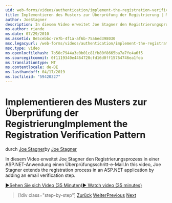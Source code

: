 ```yaml
---
uid: web-forms/videos/authentication/implement-the-registration-verification-pattern
title: Implementieren des Musters zur Überprüfung der Registrierung | Microsoft-Dokumentation
author: JoeStagner
description: In diesem Video erweitet Joe Stagner den Registrierungsprozess in einer ASP.NET-Anwendung einen Überprüfungsschritt-e-Mail.
ms.author: riande
ms.date: 07/29/2010
ms.assetid: 8e5cebbc-7e7b-4f1a-af6b-75a6ed398030
msc.legacyurl: /web-forms/videos/authentication/implement-the-registration-verification-pattern
msc.type: video
ms.openlocfilehash: 7b50c7944a3e0b01c81fb80f8665ba7a7fe4a6f5
ms.sourcegitcommit: 0f1119340e4464720cfd16d0ff15764746ea1fea
ms.translationtype: MT
ms.contentlocale: de-DE
ms.lasthandoff: 04/17/2019
ms.locfileid: "59420327"
---
```

# <a name="implement-the-registration-verification-pattern"></a><span data-ttu-id="eef70-103">Implementieren des Musters zur Überprüfung der Registrierung</span><span class="sxs-lookup"><span data-stu-id="eef70-103">Implement the Registration Verification Pattern</span></span>

<span data-ttu-id="eef70-104">durch [Joe Stagner](https://github.com/JoeStagner)</span><span class="sxs-lookup"><span data-stu-id="eef70-104">by [Joe Stagner](https://github.com/JoeStagner)</span></span>

<span data-ttu-id="eef70-105">In diesem Video erweitet Joe Stagner den Registrierungsprozess in einer ASP.NET-Anwendung einen Überprüfungsschritt-e-Mail.</span><span class="sxs-lookup"><span data-stu-id="eef70-105">In this video, Joe Stagner extends the registration process in an ASP.NET application by adding an email verification step.</span></span>

[<span data-ttu-id="eef70-106">&#9654;Sehen Sie sich Video (35 Minuten)</span><span class="sxs-lookup"><span data-stu-id="eef70-106">&#9654; Watch video (35 minutes)</span></span>](https://channel9.msdn.com/Blogs/ASP-NET-Site-Videos/implement-the-registration-verification-pattern)

> [!div class="step-by-step"]
> <span data-ttu-id="eef70-107">[Zurück](logging-users-into-your-membership-system.md)
> [Weiter](simple-web-service-authentication.md)</span><span class="sxs-lookup"><span data-stu-id="eef70-107">[Previous](logging-users-into-your-membership-system.md)
[Next](simple-web-service-authentication.md)</span></span>
